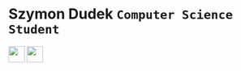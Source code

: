 # Szymon Dudek `Computer Science Student`

[<img height="32" width="32" src="https://cdn.simpleicons.org/linkedin/#0A66C2>" />](https://www.youtube.com/) [<img height="32" width="32" src="https://cdn.simpleicons.org/gmail/#EA4335" />](mailto:simod2002@gmail.com)
